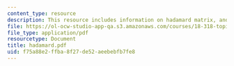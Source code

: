 ```yaml
---
content_type: resource
description: This resource includes information on hadamard matrix, and Galois theory.
file: https://ol-ocw-studio-app-qa.s3.amazonaws.com/courses/18-318-topics-in-algebraic-combinatorics-spring-2006/f75a88e2ffba8f27de52aeebebfb7fe8_hadamard.pdf
file_type: application/pdf
resourcetype: Document
title: hadamard.pdf
uid: f75a88e2-ffba-8f27-de52-aeebebfb7fe8
---
```

